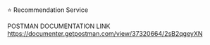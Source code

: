 ⭐ Recommendation Service

POSTMAN DOCUMENTATION LINK
https://documenter.getpostman.com/view/37320664/2sB2qgeyXN


